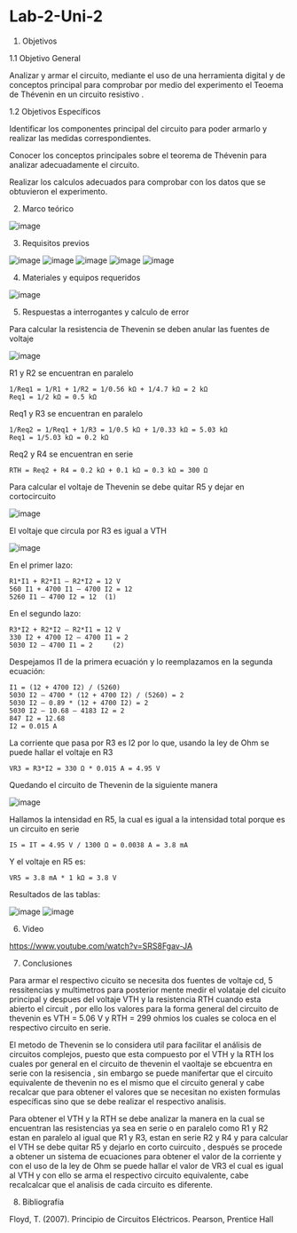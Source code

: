 # Lab-2-Uni-2
1. Objetivos

1.1 Objetivo General

Analizar y armar el circuito, mediante el uso de una herramienta digital y de conceptos principal para comprobar por medio del experimento el Teoema de Thévenin en un circuito resistivo .

1.2 Objetivos Específicos

Identificar los componentes principal del circuito  para poder armarlo y realizar las medidas correspondientes. 

Conocer los conceptos principales sobre el teorema de Thévenin para analizar adecuadamente el circuito.

Realizar los calculos adecuados para comprobar con los datos que se obtuvieron el experimento. 

2. Marco teórico

![image](https://user-images.githubusercontent.com/94153604/149265727-35503b4f-8f62-43ce-a860-c626bce7353e.png)

3. Requisitos previos

![image](https://user-images.githubusercontent.com/93958596/149264615-6466199d-bd8c-463d-9de9-03f6dfadf934.png)
![image](https://user-images.githubusercontent.com/93958596/149264640-8e4da11c-7d10-4674-b86b-e285b0a6908b.png)
![image](https://user-images.githubusercontent.com/93958596/149264655-2970c138-43d8-48cb-b226-f5951c3cd2f7.png)
![image](https://user-images.githubusercontent.com/93958596/149264671-06522569-6bff-4138-9475-bc74d9a4a297.png)
![image](https://user-images.githubusercontent.com/93958596/149264690-a8ae95b3-8a77-4ca1-92bf-9957f079872e.png)

4. Materiales y equipos requeridos

![image](https://user-images.githubusercontent.com/93958596/149257619-92364683-4e8f-4eec-a16e-9650ee2d8aa5.png)

5. Respuestas a interrogantes y calculo de error

Para calcular la resistencia de Thevenin se deben anular las fuentes de voltaje

![image](https://user-images.githubusercontent.com/93958596/149266392-c411ba14-ee2d-4880-925a-7d0a2a952b72.png)

R1 y R2 se encuentran en paralelo

    1/Req1 = 1/R1 + 1/R2 = 1/0.56 kΩ + 1/4.7 kΩ = 2 kΩ
    Req1 = 1/2 kΩ = 0.5 kΩ

Req1 y R3 se encuentran en paralelo

    1/Req2 = 1/Req1 + 1/R3 = 1/0.5 kΩ + 1/0.33 kΩ = 5.03 kΩ
    Req1 = 1/5.03 kΩ = 0.2 kΩ

Req2 y R4 se encuentran en serie

    RTH = Req2 + R4 = 0.2 kΩ + 0.1 kΩ = 0.3 kΩ = 300 Ω

Para calcular el voltaje de Thevenin se debe quitar R5 y dejar en cortocircuito

![image](https://user-images.githubusercontent.com/93958596/149266513-414dbd07-7c27-4a30-bd5a-b0728bc1fb00.png)

El voltaje que circula por R3 es igual a VTH

![image](https://user-images.githubusercontent.com/93958596/149266540-1b106bbe-495a-455c-b160-9c0d5d854ba5.png)

En el primer lazo:

    R1*I1 + R2*I1 – R2*I2 = 12 V
    560 I1 + 4700 I1 – 4700 I2 = 12 
    5260 I1 – 4700 I2 = 12 	(1)

En el segundo lazo:

    R3*I2 + R2*I2 – R2*I1 = 12 V
    330 I2 + 4700 I2 – 4700 I1 = 2
    5030 I2 – 4700 I1 = 2	  (2)

Despejamos I1 de la primera ecuación y lo reemplazamos en la segunda ecuación:

    I1 = (12 + 4700 I2) / (5260)
    5030 I2 – 4700 * (12 + 4700 I2) / (5260) = 2
    5030 I2 – 0.89 * (12 + 4700 I2) = 2
    5030 I2 – 10.68 – 4183 I2 = 2
    847 I2 = 12.68
    I2 = 0.015 A 

La corriente que pasa por R3 es I2 por lo que, usando la ley de Ohm se puede hallar el voltaje en R3

    VR3 = R3*I2 = 330 Ω * 0.015 A = 4.95 V

Quedando el circuito de Thevenin de la siguiente manera

![image](https://user-images.githubusercontent.com/93958596/149266653-eac24f92-841e-4b4d-8073-1bebc25f55da.png)

Hallamos la intensidad en R5, la cual es igual a la intensidad total porque es un circuito en serie

    I5 = IT = 4.95 V / 1300 Ω = 0.0038 A = 3.8 mA

Y el voltaje en R5 es:

    VR5 = 3.8 mA * 1 kΩ = 3.8 V
 
 Resultados de las tablas:

![image](https://user-images.githubusercontent.com/93958596/149266717-18278973-d2c8-4b25-a7d2-4ec9185d79b5.png)
![image](https://user-images.githubusercontent.com/93958596/149266727-18bcbdb0-a93c-4a2c-b383-99bf2a20dac5.png)

6. Video

https://www.youtube.com/watch?v=SRS8Fgav-JA

7. Conclusiones

Para armar el respectivo cicuito se necesita dos fuentes de voltaje cd, 5 ressitencias y multimetros para posterior mente medir el volataje del cicuito principal y despues del voltaje VTH y la resistencia RTH cuando esta abierto el circuit , por ello  los valores para la forma general del circuito de thevenin es VTH = 5.06 V y RTH = 299 ohmios los cuales se coloca en el respectivo circuito en serie. 

El metodo de Thevenin se lo considera util para facilitar el análisis de circuitos complejos, puesto que esta compuesto por el VTH y la RTH los cuales por general en el circuito de thevenin el vaoltaje se ebcuentra en serie con la resisencia , sin embargo se puede manifertar que el circuito equivalente de thevenin no es el mismo que el circuito general y cabe recalcar que para obtener el valores que se necesitan no existen formulas específicas sino que se debe realizar el respectivo analisis. 

Para obtener el VTH y la RTH se debe analizar la manera en la cual se encuentran las resistencias ya sea en serie o en paralelo como R1 y R2 estan en paralelo al igual que R1 y R3, estan en serie R2 y R4  y para calcular el VTH se debe quitar R5 y dejarlo en corto cuircuito , después se procede a obtener un sistema de ecuaciones para obtener el valor de la corriente y con el uso de la ley de Ohm se puede hallar el valor de VR3 el cual es igual al VTH y con ello se arma el respectivo circuito equivalente, cabe recalcalcar que el analisis de cada circuito es diferente. 

8. Bibliografía

Floyd, T. (2007). Principio de Circuitos Eléctricos. Pearson, Prentice Hall


